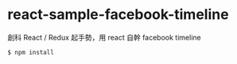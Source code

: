 # react-sample-facebook-timeline
創科 React / Redux 起手勢，用 react 自幹 facebook timeline 

```
$ npm install
```
